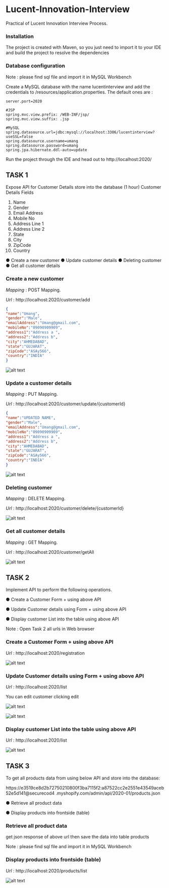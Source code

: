 # Lucent-Innovation-Interview
Practical of Lucent Innovation Interview Process.

### Installation

The project is created with Maven, so you just need to import it to your IDE and build the project to resolve the dependencies

### Database configuration

Note : please find sql file and import it in MySQL Workbench

Create a MySQL database with the name lucentinterview and add the credentials to /resources/application.properties.
The default ones are :
```
server.port=2020

#JSP
spring.mvc.view.prefix: /WEB-INF/jsp/
spring.mvc.view.suffix: .jsp

#MySQL
spring.datasource.url=jdbc:mysql://localhost:3306/lucentinterview?useSSL=false
spring.datasource.username=umang
spring.datasource.password=umang
spring.jpa.hibernate.ddl-auto=update

```
Run the project through the IDE and head out to http://localhost:2020/

## TASK 1

Expose API for Customer Details store into the database (1 hour)
Customer Details Fields
1. Name
2. Gender
3. Email Address
4. Mobile No
5. Address Line 1
6. Address Line 2
7. State
8. City
9. ZipCode
10. Country

● Create a new customer
● Update customer details
● Deleting customer
● Get all customer details

### Create a new customer

*Mapping* : POST Mapping.

*Url* : http://localhost:2020/customer/add

```json
{
"name":"Umang",
"gender":"Male",
"emailAddress":"Umang@gmail.com",
"mobileNo":"09090909909",
"address1":"Address a ",
"address2":"Address b",
"city":"AHMEDABAD",
"state":"GUJARAT",
"zipCode":"ASAy566",
"country":"INDIA"
}

```

![alt text](https://github.com/umang4846/Lucient-Innovation-Interview/blob/master/Lucient-Innovation-Interview/addCustomerREST.png)

### Update a customer details

*Mapping* : PUT Mapping.

*Url* : http://localhost:2020/customer/update/{customerId}

```json
{
"name":"UPDATED NAME",
"gender":"Male",
"emailAddress":"Umang@gmail.com",
"mobileNo":"09090909909",
"address1":"Address a ",
"address2":"Address b",
"city":"AHMEDABAD",
"state":"GUJARAT",
"zipCode":"ASAy566",
"country":"INDIA"
}

```

![alt text](https://github.com/umang4846/Lucient-Innovation-Interview/blob/master/Lucient-Innovation-Interview/updateCustomerREST.png)

### Deleting customer

*Mapping* : DELETE Mapping.

*Url* : http://localhost:2020/customer/delete/{customerId}

![alt text](https://github.com/umang4846/Lucient-Innovation-Interview/blob/master/Lucient-Innovation-Interview/deleteCustomerREST.png)

### Get all customer details

*Mapping* : GET Mapping.

*Url* : http://localhost:2020/customer/getAll

![alt text](https://github.com/umang4846/Lucient-Innovation-Interview/blob/master/Lucient-Innovation-Interview/getAllCustomerREST.png)



## TASK 2

Implement API to perform the following operations. 

● Create a Customer Form + using above API

● Update Customer details using Form + using above API

● Display customer List into the table using above API

Note :
 Open Task 2 all urls in Web browser

### Create a Customer Form + using above API

*Url* : http://localhost:2020/registration

![alt text](https://github.com/umang4846/Lucient-Innovation-Interview/blob/master/Lucient-Innovation-Interview/registerCustomerUI.png)


### Update Customer details using Form + using above API

*Url* : http://localhost:2020/list

You can edit customer clicking edit 

![alt text](https://github.com/umang4846/Lucient-Innovation-Interview/blob/master/Lucient-Innovation-Interview/allCustomerUI.png)

![alt text](https://github.com/umang4846/Lucient-Innovation-Interview/blob/master/Lucient-Innovation-Interview/updateCustomerUI.png)


### Display customer List into the table using above API

*Url* : http://localhost:2020/list

![alt text](https://github.com/umang4846/Lucient-Innovation-Interview/blob/master/Lucient-Innovation-Interview/allCustomerUI.png)


## TASK 3

To get all products data from using below API and store into the database:

https://e3519ce8d2b72750210800f3ba7115f2:a87522cc2e2551e43549aceb52e5d141@securecod4
.myshopify.com/admin/api/2020-01/products.json

● Retrieve all product data

● Display products into frontside (table)

### Retrieve all product data

get json response of above url then save the data into table products

Note : please find sql file and import it in MySQL Workbench


### Display products into frontside (table)

*Url* : http://localhost:2020/products/list

![alt text](https://github.com/umang4846/Lucient-Innovation-Interview/blob/master/Lucient-Innovation-Interview/allProductsUI.png)
